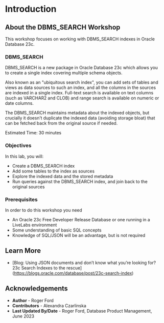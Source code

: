 # Introduction

## About the DBMS_SEARCH Workshop

This workshop focuses on working with DBMS_SEARCH indexes in Oracle Database 23c.

### **DBMS_SEARCH**

DBMS\_SEARCH is a new package in Oracle Database 23c which allows you to create a single index covering multiple schema objects.

Also known as an "ubiquitous search index", you can add sets of tables and views as data sources to such an index, and all the columns in the sources are indexed in a single index. Full-text search is available on text columns (such as VARCHAR2 and CLOB) and range search is available on numeric or date columns.

The DBMS_SEARCH maintains metadata about the indexed objects, but crucially it doesn't duplicate the indexed data (avoiding storage bloat) that can be fetched back from the original source if needed.

Estimated Time: 30 minutes

### Objectives

In this lab, you will:
* Create a DBMS_SEARCH index
* Add some tables to the index as sources
* Explore the indexed data and the stored metadata
* Run queries against the DBMS_SEARCH index, and join back to the original sources

### Prerequisites

In order to do this workshop you need
* An Oracle 23c Free Developer Release Database or one running in a LiveLabs environment
* Some understanding of basic SQL concepts
* Knowledge of SQL/JSON will be an advantage, but is not required

## Learn More

* [Blog: Using JSON documents and don’t know what you’re looking for? 23c Search Indexes to the rescue] (https://blogs.oracle.com/database/post/23c-search-index)

## Acknowledgements
* **Author** - Roger Ford
* **Contributors** - Alexandra Czarlinska
* **Last Updated By/Date** - Roger Ford, Database Product Management, June 2023
